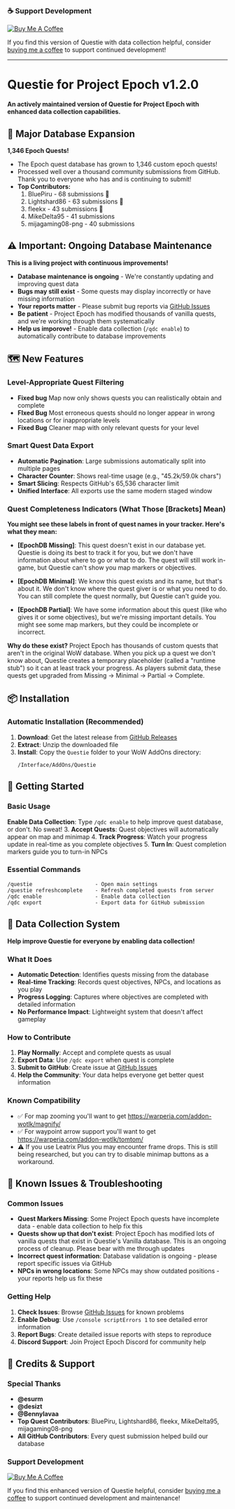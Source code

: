 ### ☕ Support Development
[![Buy Me A Coffee](https://img.shields.io/badge/Buy%20Me%20A%20Coffee-Support%20Development-orange?style=for-the-badge&logo=buy-me-a-coffee)](https://buymeacoffee.com/trav346)

If you find this version of Questie with data collection helpful, consider [buying me a coffee](https://buymeacoffee.com/trav346) to support continued development!

---

# Questie for Project Epoch v1.2.0

**An actively maintained version of Questie for Project Epoch with enhanced data collection capabilities.**

## 🎯 Major Database Expansion
**1,346 Epoch Quests!**
- The Epoch quest database has grown to 1,346 custom epoch quests!
- Processed well over a thousand community submissions from GitHub. Thank you to everyone who has and is continuing to submit!
- **Top Contributors:**
  1. BluePiru - 68 submissions 🥇
  2. Lightshard86 - 63 submissions 🥈
  3. fleekx - 43 submissions 🥉
  4. MikeDelta95 - 41 submissions
  5. mijagaming08-png - 40 submissions

## ⚠️ Important: Ongoing Database Maintenance
**This is a living project with continuous improvements!**
- **Database maintenance is ongoing** - We're constantly updating and improving quest data
- **Bugs may still exist** - Some quests may display incorrectly or have missing information
- **Your reports matter** - Please submit bug reports via [GitHub Issues](https://github.com/trav346/Questie-Epoch/issues)
- **Be patient** - Project Epoch has modified thousands of vanilla quests, and we're working through them systematically
- **Help us imporove!** - Enable data collection (`/qdc enable`) to automatically contribute to database improvements

## 🗺️ New Features

### Level-Appropriate Quest Filtering
- **Fixed bug** Map now only shows quests you can realistically obtain and complete
- **FIxed Bug** Most erroneous quests should no longer appear in wrong locations or for inappropriate levels
- **Fixed Bug** Cleaner map with only relevant quests for your level

### Smart Quest Data Export
- **Automatic Pagination**: Large submissions automatically split into multiple pages
- **Character Counter**: Shows real-time usage (e.g., "45.2k/59.0k chars")
- **Smart Slicing**: Respects GitHub's 65,536 character limit
- **Unified Interface**: All exports use the same modern staged window

### Quest Completeness Indicators (What Those [Brackets] Mean)
**You might see these labels in front of quest names in your tracker. Here's what they mean:**

- **[EpochDB Missing]**: This quest doesn't exist in our database yet. Questie is doing its best to track it for you, but we don't have information about where to go or what to do. The quest will still work in-game, but Questie can't show you map markers or objectives.

- **[EpochDB Minimal]**: We know this quest exists and its name, but that's about it. We don't know where the quest giver is or what you need to do. You can still complete the quest normally, but Questie can't guide you.

- **[EpochDB Partial]**: We have some information about this quest (like who gives it or some objectives), but we're missing important details. You might see some map markers, but they could be incomplete or incorrect.

**Why do these exist?** Project Epoch has thousands of custom quests that aren't in the original WoW database. When you pick up a quest we don't know about, Questie creates a temporary placeholder (called a "runtime stub") so it can at least track your progress. As players submit data, these quests get upgraded from Missing → Minimal → Partial → Complete.

## 📦 Installation

### **Automatic Installation (Recommended)**
1. **Download**: Get the latest release from [GitHub Releases](https://github.com/trav346/Questie/releases)
2. **Extract**: Unzip the downloaded file
3. **Install**: Copy the `Questie` folder to your WoW AddOns directory:
   ```
   /Interface/AddOns/Questie
   ```

## 🚀 Getting Started

### **Basic Usage**
**Enable Data Collection**: Type `/qdc enable` to help improve quest database, or don't. No sweat!
3. **Accept Quests**: Quest objectives will automatically appear on map and minimap
4. **Track Progress**: Watch your progress update in real-time as you complete objectives
5. **Turn In**: Quest completion markers guide you to turn-in NPCs

### **Essential Commands**
```
/questie                    - Open main settings
/questie refreshcomplete    - Refresh completed quests from server
/qdc enable                 - Enable data collection 
/qdc export                 - Export data for GitHub submission
```

## 🔧 Data Collection System

**Help improve Questie for everyone by enabling data collection!**

### **What It Does**
- **Automatic Detection**: Identifies quests missing from the database
- **Real-time Tracking**: Records quest objectives, NPCs, and locations as you play
- **Progress Logging**: Captures where objectives are completed with detailed information
- **No Performance Impact**: Lightweight system that doesn't affect gameplay

### **How to Contribute**
1. **Play Normally**: Accept and complete quests as usual
2. **Export Data**: Use `/qdc export` when quest is complete
3. **Submit to GitHub**: Create issue at [GitHub Issues](https://github.com/trav346/Questie/issues)
4. **Help the Community**: Your data helps everyone get better quest information

### **Known Compatibility**
- ✅ For map zooming you'll want to get https://warperia.com/addon-wotlk/magnify/
- ✅ For waypoint arrow support you'll want to get https://warperia.com/addon-wotlk/tomtom/
- ⚠️ If you use Leatrix Plus you may encounter frame drops. This is still being researched, but you can try to disable minimap buttons as a workaround.

## 🐛 Known Issues & Troubleshooting

### **Common Issues**
- **Quest Markers Missing**: Some Project Epoch quests have incomplete data - enable data collection to help fix this
- **Quests show up that don't exist**: Project Epoch has modified lots of vanilla quests that exist in Questie's Vanilla database. This is an ongoing process of cleanup. Please bear with me through updates
- **Incorrect quest information**: Database validation is ongoing - please report specific issues via GitHub
- **NPCs in wrong locations**: Some NPCs may show outdated positions - your reports help us fix these

### **Getting Help**
1. **Check Issues**: Browse [GitHub Issues](https://github.com/trav346/Questie/issues) for known problems
2. **Enable Debug**: Use `/console scriptErrors 1` to see detailed error information  
3. **Report Bugs**: Create detailed issue reports with steps to reproduce
4. **Discord Support**: Join Project Epoch Discord for community help


## 🙏 Credits & Support

### **Special Thanks**
- **@esurm**
- **@desizt**
- **@Bennylavaa**
- **Top Quest Contributors**: BluePiru, Lightshard86, fleekx, MikeDelta95, mijagaming08-png
- **All GitHub Contributors**: Every quest submission helped build our database

### **Support Development**
[![Buy Me A Coffee](https://img.shields.io/badge/Buy%20Me%20A%20Coffee-Support%20Development-orange?style=for-the-badge&logo=buy-me-a-coffee)](https://buymeacoffee.com/trav346)

If you find this enhanced version of Questie helpful, consider [buying me a coffee](https://buymeacoffee.com/trav346) to support continued development and maintenance!